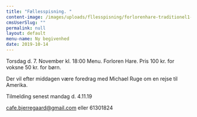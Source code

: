 ```yaml
---
title: "Fællesspisning. "
content-image: /images/uploads/fllesspisning/forlorenhare-traditionel1-1.jpg
cmsUserSlug: ""
permalink: null
layout: default
menu-name: Ny begivenhed
date: 2019-10-14 
---
```


Torsdag d. 7. November kl. 18:00
Menu. Forloren Hare.
Pris 100 kr. for voksne
      50 kr. for børn.

Der vil efter middagen være foredrag med 
Michael Ruge om en rejse til Amerika.

Tilmelding senest mandag d. 4.11.19

cafe.bjerregaard@gmail.com eller 61301824